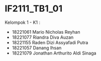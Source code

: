 # IF2111_TB1_01


Kelompok 1  - K1 :
- 18221061	  Mario Nicholas Reyhan
- 18221077	  Riandra Diva Auzan
- 18221155	  Raden Dizi Assyafadi Putra
- 18221057	  Danang Ihsan
- 18221079	  Jonathan Arthurito Aldi Sinaga
